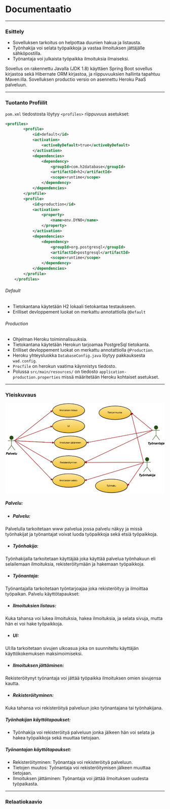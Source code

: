 # Documentaatio
---
### Esittely
- Sovelluksen tarkoitus on helpottaa duunien hakua ja listausta.
- Työnhakija voi selata työpaikkoja ja vastaa ilmoituksen jättäjälle sähköpostilla.
- Työnantaja voi julkaista työpaikka ilmoituksia ilmaiseksi.

Sovellus on rakennettu Javalla (JDK 1.8) käyttäen Spring Boot sovellus kirjastoa sekä Hibernate ORM kirjastoa, ja riippuvuuksien hallinta tapahtuu Maven:illa. Sovelluksen productio versio on asennettu Heroku PaaS palveluun.

---

### Tuotanto Profiilit

`pom.xml` tiedostosta löytyy `<profiles>` riippuvuus asetukset:
```xml
<profiles>
        <profile>
            <id>default</id>
            <activation>
                <activeByDefault>true</activeByDefault>
            </activation>
            <dependencies>
                <dependency>
                    <groupId>com.h2database</groupId>
                    <artifactId>h2</artifactId>
                    <scope>runtime</scope>
                </dependency>
            </dependencies>
        </profile>
        <profile>
            <id>production</id>
            <activation>
                <property>
                    <name>env.DYNO</name>
                </property>
            </activation>
            <dependencies>
                <dependency>
                    <groupId>org.postgresql</groupId>
                    <artifactId>postgresql</artifactId>
                    <scope>runtime</scope>
                </dependency>
            </dependencies>
        </profile>
    </profiles>
```

###### Default
- Tietokantana käytetään H2 lokaali tietokantaa testaukseen.
- Erilliset devloppement luokat on merkattu annotattiolla `@Default`

###### Production
- Ohjelman Heroku toiminnalisuuksia.
- Tietokantana käytetään Herokun tarjoamaa PostgreSql tietokanta.
- Erilliset devloppement luokat on merkattu annotattiolla `@Production`.
- Heroku yhteysluokka `DatabaseConfig.java` löytyy pakkauksesta `wad.config`.
- `Procfile` on herokun vaatima käynnistys tiedosto.
- Polussa `src/main/resources/` on tiedosto `application-production.properties` missä määritetään Heroku kohtaiset asetukset.

---

### Yleiskuvaus
![yleiskuvaus](https://github.com/mikkovalla/wepa/blob/master/documentation/yleiskuvaus.png)

##### Palvelu:
- ##### Palvelu:
Palvelulla tarkoitetaan www palvelua jossa palvelu näkyy ja missä työnhakijat ja työnantajat voivat luoda työpaikkoja sekä etsiä työpaikkoja.
-	##### Työnhakija:
Työnhakijalla tarkoitetaan käyttäjää joka käyttää palvelua työnhakuun eli selailemaan ilmoituksia, rekisteröitymään ja hakemaan työpaikkoja.
-	##### Työnantaja:
Työnantajalla tarkoitetaan työntarjoajaa joka rekisteröityy ja ilmoittaa työpaikan.
Palvelu käyttötapaukset:

-	##### Ilmoituksien listaus:
Kuka tahansa voi lukea ilmoituksia, hakea ilmoituksia, ja selata sivuja, mutta hän ei voi hake työpaikkoja.
-	##### UI:
UI:lla tarkoitetaan sivujen ulkoasua joka on suunniteltu käyttäjän käyttökokemuksen maksimoimiseksi.
-	##### Ilmoituksen jättäminen:
Rekisteröitynyt työnantaja voi jättää työpaikka ilmoituksen omien sivujensa kautta.
-	##### Rekisteröityminen:
Kuka tahansa voi rekisteröityä palveluun joko työnantajana tai työnhakijana.

##### Työnhakijan käyttötapaukset:
-	Työnhakija voi rekisteröityä palveluun jonka jälkeen hän voi selata ja hakea työpaikkoja sekä muuttaa tietojaan.

##### Työnantajan käyttötapaukset:
-	Rekisteröityminen:
Työnantaja voi rekisteröityä palveluun.
-	Tietojen muutos:
Työnantaja voi rekisteröitymisen jälkeen muuttaa tietojaan.
-	Ilmoituksen jättäminen:
Työnantaja voi jättää ilmoituksen uudesta työpaikasta.

---

### Relaatiokaavio
[relaatiokaavio]: https://github.com/mikkovalla/wepa/documentation/relaatiokaavio.png "relaatiokaavio"
